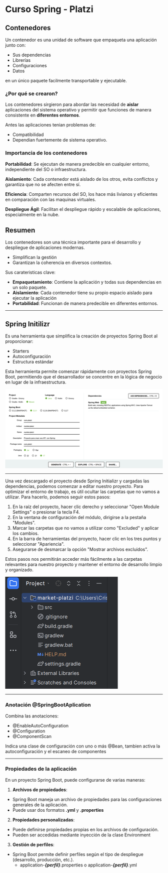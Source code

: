 # Curso Spring - Platzi

## Contenedores

Un contenedor es una unidad de software que empaqueta una aplicación junto con:

- Sus dependencias
- Librerías
- Configuraciones
- Datos

en un único paquete facilmente transportable y ejecutable.

### ¿Por qué se crearon?

Los contenedores sirgieron para abordar las necesidad de **aislar** aplicaciones del sistema operativo y permitir que funciones de manera consistente en **diferentes entornos**.

Antes las aplicaciones tenian problemas de:

- Compatibilidad
- Dependian fuertemente de sistema operativo.

### Importancia de los contenedores

**Portabilidad**: Se ejecutan de manera predecible en cualquier entorno, independiente del SO o infraestructura.

**Aislamiento**: Cada contenedor está aislado de los otros, evita conflictos y garantiza que no se afecten entre sí.

**Eficiencia**: Comparten recursos del SO, los hace más livianos y eficientes en comparación con las maquinas virtuales.

**Despliegue Ágil**: Facilitan el despliegue rápido y escalable de aplicaciones, especialmente en la nube.

## Resumen

Los contenedores son una técnica importante para el desarrollo y despliegue de aplicaciones modernas.

- Simplifican la gestión
- Garantizan la coherencia en diversos contextos.

Sus carateristicas clave:

- **Empaquetamiento**: Contiene la aplicación y todas sus dependencias en un solo paquete.
- **Aislamiento**: Cada contenedor tiene su propio espacio aislado para ejecutar la aplicación
- **Portabilidad**: Funcionan de manera predecible en diferentes entornos.

---

## Spring Initilizr

Es una herramienta que simplifica la creación de proyectos Spring Boot al proporcionar:

- Starters
- Autoconfiguración
- Estructura estándar

Esta herramienta permite comenzar rápidamente con proyectos Spring Boot, permitiendo que el desarrollador se concentre en la lógica de negocio en lugar de la infraestructura.

![alt text](image.png)

--- 

Una vez descargado el proyecto desde Spring Initializr y cargadas las dependencias, podemos comenzar a editar nuestro proyecto. Para optimizar el entorno de trabajo, es útil ocultar las carpetas que no vamos a utilizar. Para hacerlo, podemos seguir estos pasos:

1. En la raíz del proyecto, hacer clic derecho y seleccionar "Open Module Settings" o presionar la tecla F4.
2. En la ventana de configuración del módulo, dirigirse a la pestaña "Modules".
3. Marcar las carpetas que no vamos a utilizar como "Excluded" y aplicar los cambios.
4. En la barra de herramientas del proyecto, hacer clic en los tres puntos y seleccionar "Apariencia".
5. Asegurarse de desmarcar la opción "Mostrar archivos excluidos".

Estos pasos nos permitirán acceder más fácilmente a las carpetas relevantes para nuestro proyecto y mantener el entorno de desarrollo limpio y organizado.

![alt text](image-1.png)

---

### Anotación @SpringBootAplication

Combina las anotaciones:

- @EnableAutoConfiguration
- @Configuration
- @ComponentScan

Indica una clase de configuración con uno o más @Bean, tambien activa la autoconfiguración y el escaneo de componentes

--- 

### Propiedades de la aplicación

En un proyecto Spring Boot, puede configurarse de varias maneras:

1. **Archivos de propiedades**: 

- Spring Boot maneja un archivo de propiedades para las configuraciones generales de la aplicación.
- Puede usar dos formatos **.yml** y **.properties**

2. **Propiedades personalizadas**:

- Puede definirse propiedades propias en los archivos de configuración.
- Pueden ser accedidas mediante inyección de la clase Environment

3. **Gestión de perfiles**:

- Spring Boot permite definir perfiles según el tipo de despliegue (desarrollo, producción, etc.).
    - application-***{perfil}***.properties o application-***{perfil}***.yml